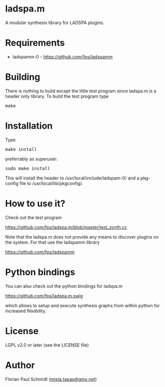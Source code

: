 # ladspa.m

A modular synthesis library for LADSPA plugins. 

# Requirements

* ladspamm-0 - https://github.com/fps/ladspamm

# Building

There is nothing to build except the little test program since ladspa.m is a header only library. To build the test program type

<pre>
make
</pre>

# Installation

Type

<pre>
make install
</pre>

preferrably as superuser:

<pre>
sudo make install
</pre>

This will install the header to /usr/local/include/ladspam-0/ and a pkg-config file to /usr/local/lib/pkgconfig/.

# How to use it?

Check out the test program 

https://github.com/fps/ladspa.m/blob/master/test_synth.cc

Note that the ladspa.m does not provide any means to discover plugins on the system. For that use the ladspamm library

https://github.com/fps/ladspamm

# Python bindings

You can also check out the python bindings for ladspa.m

https://github.com/fps/ladspa.m.swig

which allows to setup and execute synthesis graphs from within python for increased flexibility.

# License 

LGPL v2.0 or later (see the LICENSE file)

# Author

Florian Paul Schmidt (mista.tapas@gmx.net)
